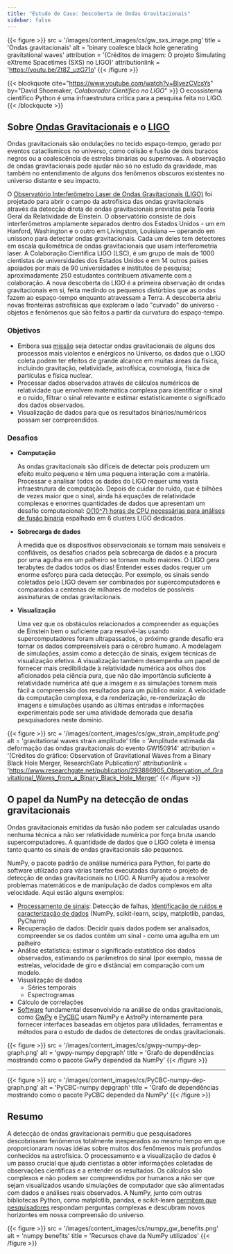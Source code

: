 ```yaml
---
title: "Estudo de Caso: Descoberta de Ondas Gravitacionais"
sidebar: false
---
```


{{< figure >}}
src = '/images/content_images/cs/gw_sxs_image.png'
title = 'Ondas gravitacionais'
alt = 'binary coalesce black hole generating gravitational waves'
attribution = '(Créditos de imagem: O projeto Simulating eXtreme Spacetimes (SXS) no LIGO)'
attributionlink = 'https://youtu.be/Zt8Z_uzG71o'
{{< /figure >}}

{{< blockquote
    cite="https://www.youtube.com/watch?v=BIvezCVcsYs"
    by="David Shoemaker, *Colaborador Científico no LIGO*" >}}
O ecossistema científico Python é uma infraestrutura crítica para a pesquisa feita no LIGO.
{{< /blockquote >}}

## Sobre [Ondas Gravitacionais](https://www.nationalgeographic.com/news/2017/10/what-are-gravitational-waves-ligo-astronomy-science/) e o [LIGO](https://www.ligo.caltech.edu)

Ondas gravitacionais são ondulações no tecido espaço-tempo, gerado por eventos cataclísmicos no universo, como colisão e fusão de dois buracos negros ou a coalescência de estrelas binárias ou supernovas. A observação de ondas gravitacionais pode ajudar não só no estudo da gravidade, mas também no entendimento de alguns dos fenômenos obscuros existentes no universo distante e seu impacto.

O [Observatório Interferômetro Laser de Ondas Gravitacionais (LIGO)](https://www.ligo.caltech.edu) foi projetado para abrir o campo da astrofísica das ondas gravitacionais através da detecção direta de ondas gravitacionais previstas pela Teoria Geral da Relatividade de Einstein. O observatório consiste de dois interferômetros amplamente separados dentro dos Estados Unidos - um em Hanford, Washington e o outro em Livingston, Louisiana — operando em uníssono para detectar ondas gravitacionais. Cada um deles tem detectores em escala quilométrica de ondas gravitacionais que usam interferometria laser.  A Colaboração Científica LIGO (LSC), é um grupo de mais de 1000 cientistas de universidades dos Estados Unidos e em 14 outros países apoiados por mais de 90 universidades e institutos de pesquisa; aproximadamente 250 estudantes contribuem ativamente com a colaboração. A nova descoberta do LIGO é a primeira observação de ondas gravitacionais em si, feita medindo os pequenos distúrbios que as ondas fazem ao espaço-tempo enquanto atravessam a Terra.  A descoberta abriu novas fronteiras astrofísicas que exploram o lado "curvado" do universo - objetos e fenômenos que são feitos a partir da curvatura do espaço-tempo.


### Objetivos

* Embora sua [missão](https://www.ligo.caltech.edu/page/what-is-ligo) seja detectar ondas gravitacionais de alguns dos processos mais violentos e enérgicos no Universo, os dados que o LIGO coleta podem ter efeitos de grande alcance em muitas áreas da física, incluindo gravitação, relatividade, astrofísica, cosmologia, física de partículas e física nuclear.
* Processar dados observados através de cálculos numéricos de relatividade que envolvem matemática complexa para identificar o sinal e o ruído, filtrar o sinal relevante e estimar estatisticamente o significado dos dados observados.
* Visualização de dados para que os resultados binários/numéricos possam ser compreendidos.



### Desafios

* **Computação**

    As ondas gravitacionais são difíceis de detectar pois produzem um efeito muito pequeno e têm uma pequena interação com a matéria. Processar e analisar todos os dados do LIGO requer uma vasta infraestrutura de computação. Depois de cuidar do ruído, que é bilhões de vezes maior que o sinal, ainda há equações de relatividade complexas e enormes quantidades de dados que apresentam um desafio computacional: [O(10^7) horas de CPU necessárias para análises de fusão binária](https://youtu.be/7mcHknWWzNI) espalhado em 6 clusters LIGO dedicados.

* **Sobrecarga de dados**

    À medida que os dispositivos observacionais se tornam mais sensíveis e confiáveis, os desafios criados pela sobrecarga de dados e a procura por uma agulha em um palheiro se tornam muito maiores. O LIGO gera terabytes de dados todos os dias! Entender esses dados requer um enorme esforço para cada detecção. Por exemplo, os sinais sendo coletados pelo LIGO devem ser combinados por supercomputadores e comparados a centenas de milhares de modelos de possíveis assinaturas de ondas gravitacionais.

* **Visualização**

    Uma vez que os obstáculos relacionados a compreender as equações de Einstein bem o suficiente para resolvê-las usando supercomputadores foram ultrapassados, o próximo grande desafio era tornar os dados compreensíveis para o cérebro humano. A modelagem de simulações, assim como a detecção de sinais, exigem técnicas de visualização efetiva.  A visualização também desempenha um papel de fornecer mais credibilidade à relatividade numérica aos olhos dos aficionados pela ciência pura, que não dão importância suficiente à relatividade numérica até que a imagem e as simulações tornem mais fácil a compreensão dos resultados para um público maior. A velocidade da computação complexa, e da renderização, re-renderização de imagens e simulações usando as últimas entradas e informações experimentais pode ser uma atividade demorada que desafia pesquisadores neste domínio.

{{< figure >}}
src = '/images/content_images/cs/gw_strain_amplitude.png'
alt = 'gravitational waves strain amplitude'
title = 'Amplitude estimada da deformação das ondas gravitacionais do evento GW150914'
attribution = '(Créditos do gráfico: Observation of Gravitational Waves from a Binary Black Hole Merger, ResearchGate Publication)'
attributionlink = 'https://www.researchgate.net/publication/293886905_Observation_of_Gravitational_Waves_from_a_Binary_Black_Hole_Merger'
{{< /figure >}}

## O papel da NumPy na detecção de ondas gravitacionais

Ondas gravitacionais emitidas da fusão não podem ser calculadas usando nenhuma técnica a não ser relatividade numérica por força bruta usando supercomputadores. A quantidade de dados que o LIGO coleta é imensa tanto quanto os sinais de ondas gravitacionais são pequenos.

NumPy, o pacote padrão de análise numérica para Python, foi parte do software utilizado para várias tarefas executadas durante o projeto de detecção de ondas gravitacionais no LIGO. A NumPy ajudou a resolver problemas matemáticos e de manipulação de dados complexos em alta velocidade.  Aqui estão alguns exemplos:

* [Processamento de sinais](https://www.uv.es/virgogroup/Denoising_ROF.html): Detecção de falhas,  [Identificação de ruídos e caracterização de dados](https://ep2016.europython.eu/media/conference/slides/pyhton-in-gravitational-waves-research-communities.pdf) (NumPy, scikit-learn, scipy, matplotlib, pandas, PyCharm)
* Recuperação de dados: Decidir quais dados podem ser analisados, compreender se os dados contém um sinal - como uma agulha em um palheiro
* Análise estatística: estimar o significado estatístico dos dados observados, estimando os parâmetros do sinal (por exemplo, massa de estrelas, velocidade de giro e distância) em comparação com um modelo.
* Visualização de dados
  - Séries temporais
  - Espectrogramas
* Cálculo de correlações
* [Software](https://github.com/lscsoft) fundamental desenvolvido na análise de ondas gravitacionais, como [GwPy](https://gwpy.github.io/docs/stable/overview.html) e [PyCBC](https://pycbc.org) usam NumPy e AstroPy internamente para fornecer interfaces baseadas em objetos para utilidades, ferramentas e métodos para o estudo de dados de detectores de ondas gravitacionais.

{{< figure >}}
src = '/images/content_images/cs/gwpy-numpy-dep-graph.png'
alt = 'gwpy-numpy depgraph'
title = 'Grafo de dependências mostrando como o pacote GwPy depended da NumPy'
{{< /figure >}}

----

{{< figure >}}
src = '/images/content_images/cs/PyCBC-numpy-dep-graph.png'
alt = 'PyCBC-numpy depgraph'
title = 'Grafo de dependências mostrando como o pacote PyCBC depended da NumPy'
{{< /figure >}}

## Resumo

A detecção de ondas gravitacionais permitiu que pesquisadores descobrissem fenômenos totalmente inesperados ao mesmo tempo em que proporcionaram novas idéias sobre muitos dos fenômenos mais profundos conhecidos na astrofísica. O processamento e a visualização de dados é um passo crucial que ajuda cientistas a obter informações coletadas de observações científicas e a entender os resultados. Os cálculos são complexos e não podem ser compreendidos por humanos a não ser que sejam visualizados usando simulações de computador que são alimentadas com dados e análises reais observados.  A NumPy, junto com outras bibliotecas Python, como matplotlib, pandas, e scikit-learn [permitem que pesquisadores](https://www.gw-openscience.org/events/GW150914/) respondam perguntas complexas e descubram novos horizontes em nossa compreensão do universo.

{{< figure >}}
src = '/images/content_images/cs/numpy_gw_benefits.png'
alt = 'numpy benefits'
title = 'Recursos chave da NumPy utilizados'
{{< /figure >}}
